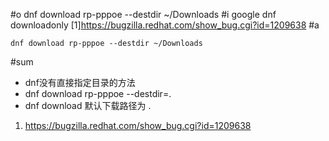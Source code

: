 #o
dnf download rp-pppoe --destdir ~/Downloads
#i
google dnf downloadonly
[1]https://bugzilla.redhat.com/show_bug.cgi?id=1209638
#a
```
dnf download rp-pppoe --destdir ~/Downloads
```
#sum
- dnf没有直接指定目录的方法
- dnf download rp-pppoe --destdir=.
- dnf download 默认下载路径为 .
1. https://bugzilla.redhat.com/show_bug.cgi?id=1209638
